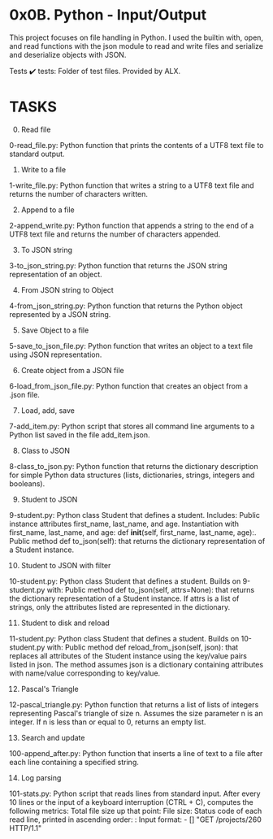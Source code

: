 # 0x0B. Python - Input/Output

This project focuses on file handling in Python. I used the builtin with, open, and read functions with the json module to read and write files and serialize and deserialize objects with JSON.

Tests ✔️
tests: Folder of test files. Provided by ALX.

# TASKS

0. Read file

0-read_file.py: Python function that prints the contents of a UTF8 text file to standard output.

1. Write to a file

1-write_file.py: Python function that writes a string to a UTF8 text file and returns the number of characters written.

2. Append to a file

2-append_write.py: Python function that appends a string to the end of a UTF8 text file and returns the number of characters appended.

3. To JSON string

3-to_json_string.py: Python function that returns the JSON string representation of an object.

4. From JSON string to Object

4-from_json_string.py: Python function that returns the Python object represented by a JSON string.

5. Save Object to a file

5-save_to_json_file.py: Python function that writes an object to a text file using JSON representation.

6. Create object from a JSON file

6-load_from_json_file.py: Python function that creates an object from a .json file.

7. Load, add, save

7-add_item.py: Python script that stores all command line arguments to a Python list saved in the file add_item.json.

8. Class to JSON

8-class_to_json.py: Python function that returns the dictionary description for simple Python data structures (lists, dictionaries, strings, integers and booleans).

9. Student to JSON

9-student.py: Python class Student that defines a student. Includes:
Public instance attributes first_name, last_name, and age.
Instantiation with first_name, last_name, and age: def __init__(self, first_name, last_name, age):.
Public method def to_json(self): that returns the dictionary representation of a Student instance.

10. Student to JSON with filter

10-student.py: Python class Student that defines a student. Builds on 9-student.py with:
Public method def to_json(self, attrs=None): that returns the dictionary representation of a Student instance.
If attrs is a list of strings, only the attributes listed are represented in the dictionary.

11. Student to disk and reload

11-student.py: Python class Student that defines a student. Builds on 10-student.py with:
Public method def reload_from_json(self, json): that replaces all attributes of the Student instance using the key/value pairs listed in json.
The method assumes json is a dictionary containing attributes with name/value corresponding to key/value.

12. Pascal's Triangle

12-pascal_triangle.py: Python function that returns a list of lists of integers representing Pascal's triangle of size n.
Assumes the size parameter n is an integer.
If n is less than or equal to 0, returns an empty list.

13. Search and update

100-append_after.py: Python function that inserts a line of text to a file after each line containing a specified string.

14. Log parsing

101-stats.py: Python script that reads lines from standard input. After every 10 lines or the input of a keyboard interruption (CTRL + C), computes the following metrics:
Total file size up that point: File size: <total size>
Status code of each read line, printed in ascending order: <status code>: <number>
Input format: <IP Address> - [<date>] "GET /projects/260 HTTP/1.1" <status code> <file size>
